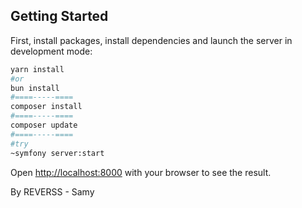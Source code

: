 ## Getting Started

First, install packages, install dependencies and launch the server in development mode:

```bash
yarn install
#or
bun install
#====-----====
composer install
#====-----====
composer update
#====-----====
#try
~symfony server:start
```

Open [http://localhost:8000](http://localhost:8000) with your browser to see the result.

By REVERSS - Samy